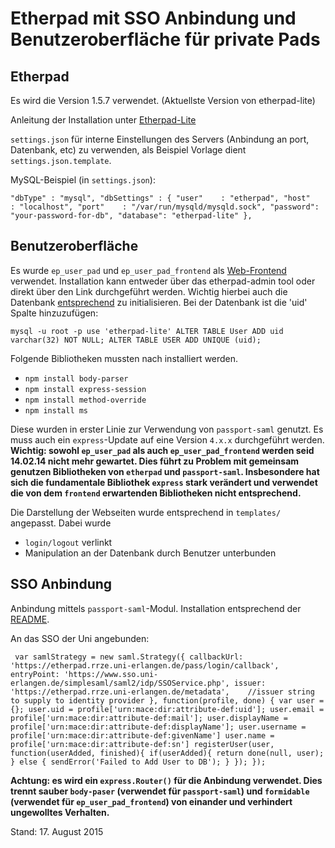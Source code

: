 # Etherpad mit SSO Anbindung und Benutzeroberfläche für private Pads


## Etherpad
Es wird die Version 1.5.7 verwendet. (Aktuellste Version von etherpad-lite)

Anleitung der Installation unter [Etherpad-Lite](www.github.com/ether/etherpad-lite)

`settings.json` für interne Einstellungen des Servers (Anbindung an port, Datenbank, etc) zu verwenden, als Beispiel Vorlage dient `settings.json.template`.

MySQL-Beispiel (in `settings.json`):

` "dbType" : "mysql",
  "dbSettings" : {
                    "user"    : "etherpad",
                    "host"    : "localhost",
                    "port"    : "/var/run/mysqld/mysqld.sock",
                    "password": "your-password-for-db",
                    "database": "etherpad-lite"
                  },
`

## Benutzeroberfläche
Es wurde `ep_user_pad` und `ep_user_pad_frontend` als [Web-Frontend](https://github.com/aoberegg/ep_user_pad_frontend/) verwendet.
Installation kann entweder über das etherpad-admin tool oder direkt über den Link durchgeführt werden. Wichtig hierbei auch die Datenbank [entsprechend](https://github.com/aoberegg/ep_user_pad_frontend/blob/master/installation.pdf) zu initialisieren. 
Bei der Datenbank ist die 'uid' Spalte hinzuzufügen:

`
mysql -u root -p
use 'etherpad-lite'
ALTER TABLE User ADD uid varchar(32) NOT NULL;
ALTER TABLE USER ADD UNIQUE (uid);
`

Folgende Bibliotheken mussten nach installiert werden.
* `npm install body-parser`
* `npm install express-session`
* `npm install method-override`
* `npm install ms`

Diese wurden in erster Linie zur Verwendung von `passport-saml` genutzt. 
Es muss auch ein `express`-Update auf eine Version `4.x.x` durchgeführt werden.
**Wichtig: sowohl `ep_user_pad` als auch `ep_user_pad_frontend` werden seid 14.02.14 nicht mehr gewartet. Dies führt zu Problem mit gemeinsam genutzen Bibliotheken von `etherpad` und `passport-saml`. Insbesondere hat sich die fundamentale Bibliothek `express` stark verändert und verwendet die von dem `frontend` erwartenden Bibliotheken nicht entsprechend.**

Die Darstellung der Webseiten wurde entsprechend in `templates/` angepasst. 
Dabei wurde
* `login/logout` verlinkt
* Manipulation an der Datenbank durch Benutzer unterbunden

## SSO Anbindung
Anbindung mittels `passport-saml`-Modul.
Installation entsprechend der [README](https://github.com/bergie/passport-saml/).

An das SSO der Uni angebunden:

` 
var samlStrategy = new saml.Strategy({
    callbackUrl: 'https://etherpad.rrze.uni-erlangen.de/pass/login/callback',
    entryPoint: 'https://www.sso.uni-erlangen.de/simplesaml/saml2/idp/SSOService.php',
    issuer: 'https://etherpad.rrze.uni-erlangen.de/metadata',    //issuer string to supply to identity provider
    }, function(profile, done) {
      var user = {};
      user.uid = profile['urn:mace:dir:attribute-def:uid'];
      user.email = profile['urn:mace:dir:attribute-def:mail'];
      user.displayName = profile['urn:mace:dir:attribute-def:displayName'];
      user.username = profile['urn:mace:dir:attribute-def:givenName']
      user.name = profile['urn:mace:dir:attribute-def:sn']
      registerUser(user, function(userAdded, finished){
	if(userAdded){
	  return done(null, user);
	} else {
          sendError('Failed to Add User to DB');
        }
      });
  });
`

**Achtung: es wird ein `express.Router()` für die Anbindung verwendet. Dies trennt sauber `body-paser` (verwendet für `passport-saml`) und `formidable` (verwendet für `ep_user_pad_frontend`)  von einander und verhindert ungewolltes Verhalten.**

Stand: 17. August 2015
